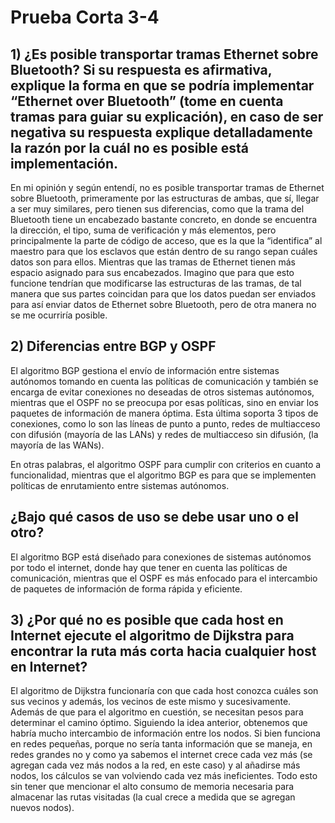 # Prueba Corta 3-4
## 1) ¿Es posible transportar tramas Ethernet sobre Bluetooth? Si su respuesta es afirmativa, explique la forma en que se podría implementar “Ethernet over Bluetooth” (tome en cuenta tramas para guiar su explicación), en caso de ser negativa su respuesta explique detalladamente la razón por la cuál no es posible está implementación.
En mi opinión y según entendí, no es posible transportar tramas de Ethernet sobre Bluetooth, primeramente por las estructuras de ambas, que sí, llegar a ser muy similares, pero tienen sus diferencias, como que la trama del Bluetooth tiene un encabezado bastante concreto, en donde se encuentra la dirección, el tipo, suma de verificación y más elementos, pero principalmente la parte de código de acceso, que es la que la “identifica” al maestro para que los esclavos que están dentro de su rango sepan cuáles datos son para ellos. Mientras que las tramas de Ethernet tienen más espacio asignado para sus encabezados. 
Imagino que para que esto funcione tendrían que modificarse las estructuras de las tramas, de tal manera que sus partes coincidan para que los datos puedan ser enviados para así enviar datos de Ethernet sobre Bluetooth, pero de otra manera no se me ocurriría posible.

## 2) Diferencias entre BGP y OSPF
El algoritmo BGP gestiona el envío de información entre sistemas autónomos tomando en cuenta las políticas de comunicación y también se encarga de evitar conexiones no deseadas de otros sistemas autónomos, mientras que el OSPF no se preocupa por esas políticas, sino en enviar los paquetes de información de manera óptima. Esta última soporta 3 tipos de conexiones, como lo son las líneas de punto a punto, redes de multiacceso con difusión (mayoría de las LANs) y redes de multiacceso sin difusión, (la mayoría de las WANs).

En otras palabras, el algoritmo OSPF para cumplir con criterios en cuanto a funcionalidad, mientras que el algoritmo BGP es para que se implementen políticas de enrutamiento entre sistemas autónomos.

## ¿Bajo qué casos de uso se debe usar uno o el otro?
El algoritmo BGP está diseñado para conexiones de sistemas autónomos por todo el internet, donde hay que tener en cuenta las políticas de comunicación, mientras que el OSPF es más enfocado para el intercambio de paquetes de información de forma rápida y eficiente.



## 3) ¿Por qué no es posible que cada host en Internet ejecute el algoritmo de Dijkstra para encontrar la ruta más corta hacia cualquier host en Internet?

El algoritmo de Dijkstra funcionaría con que cada host conozca cuáles son sus vecinos y además, los vecinos de este mismo y sucesivamente. Además de que para el algoritmo en cuestión, se necesitan pesos para determinar el camino óptimo. Siguiendo la idea anterior, obtenemos que habría mucho intercambio de información entre los nodos. Si bien funciona en redes pequeñas, porque no sería tanta información que se maneja, en redes grandes no y como ya sabemos el internet crece cada vez más (se agregan cada vez más nodos a la red, en este caso) y al añadirse más nodos, los cálculos se van volviendo cada vez más ineficientes. Todo esto sin tener que mencionar el alto consumo de memoria necesaria para almacenar las rutas visitadas (la cual crece a medida que se agregan nuevos nodos).
